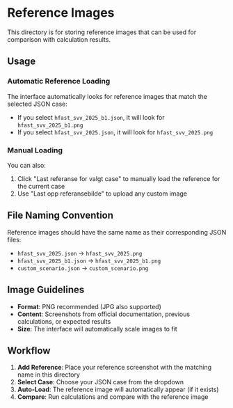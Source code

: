 # Reference Images

This directory is for storing reference images that can be used for comparison with calculation results.

## Usage

### Automatic Reference Loading
The interface automatically looks for reference images that match the selected JSON case:
- If you select `hfast_svv_2025_b1.json`, it will look for `hfast_svv_2025_b1.png`
- If you select `hfast_svv_2025.json`, it will look for `hfast_svv_2025.png`

### Manual Loading
You can also:
1. Click "Last referanse for valgt case" to manually load the reference for the current case
2. Use "Last opp referansebilde" to upload any custom image

## File Naming Convention

Reference images should have the same name as their corresponding JSON files:

- `hfast_svv_2025.json` → `hfast_svv_2025.png`
- `hfast_svv_2025_b1.json` → `hfast_svv_2025_b1.png`
- `custom_scenario.json` → `custom_scenario.png`

## Image Guidelines

- **Format**: PNG recommended (JPG also supported)
- **Content**: Screenshots from official documentation, previous calculations, or expected results
- **Size**: The interface will automatically scale images to fit

## Workflow

1. **Add Reference**: Place your reference screenshot with the matching name in this directory
2. **Select Case**: Choose your JSON case from the dropdown
3. **Auto-Load**: The reference image will automatically appear (if it exists)
4. **Compare**: Run calculations and compare with the reference image
